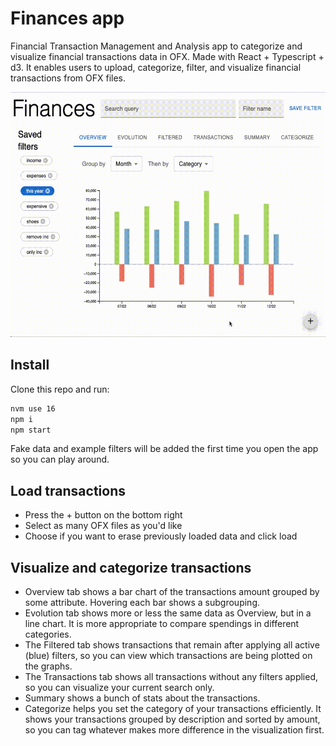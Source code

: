 # Finances app

Financial Transaction Management and Analysis app to categorize and visualize financial transactions data in OFX. Made with React + Typescript + d3.
It enables users to upload, categorize, filter, and visualize financial transactions from OFX files.

![](out.gif)

## Install

Clone this repo and run:

```sh
nvm use 16
npm i
npm start
```

Fake data and example filters will be added the first time you open the app so you can play around.

## Load transactions

- Press the + button on the bottom right
- Select as many OFX files as you'd like
- Choose if you want to erase previously loaded data and click load

## Visualize and categorize transactions

- Overview tab shows a bar chart of the transactions amount grouped by some attribute. Hovering each bar shows a subgrouping.
- Evolution tab shows more or less the same data as Overview, but in a line chart. It is more appropriate to compare spendings in different categories.
- The Filtered tab shows transactions that remain after applying all active (blue) filters, so you can view which transactions are being plotted on the graphs.
- The Transactions tab shows all transactions without any filters applied, so you can visualize your current search only.
- Summary shows a bunch of stats about the transactions.
- Categorize helps you set the category of your transactions efficiently. It shows your transactions grouped by description and sorted by amount, so you can tag whatever makes more difference in the visualization first.
